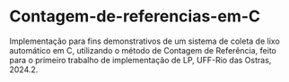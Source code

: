 # Contagem-de-referencias-em-C
Implementação para fins demonstrativos de um sistema de coleta de lixo automático em C, utilizando o método de Contagem de Referência,
feito para o primeiro trabalho de implementação de LP, UFF-Rio das Ostras, 2024.2.
